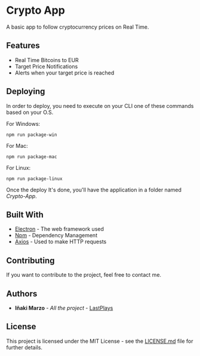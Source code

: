 # Crypto App

A basic app to follow cryptocurrency prices on Real Time.

## Features

- Real Time Bitcoins to EUR
- Target Price Notifications
- Alerts when your target price is reached

## Deploying

In order to deploy, you need to execute on your CLI one of these commands based on your O.S.

For Windows:

```
npm run package-win
```

For Mac:

```
npm run package-mac
```

For Linux:

```
npm run package-linux
```

Once the deploy It's done, you'll have the application in a folder named *Crypto-App*.

## Built With

* [Electron](https://electronjs.org/docs) - The web framework used
* [Npm](https://www.npmjs.com/) - Dependency Management
* [Axios](https://github.com/axios/axios) - Used to make HTTP requests

## Contributing

If you want to contribute to the project, feel free to contact me.

## Authors

* **Iñaki Marzo** - *All the project* - [LastPlays](https://github.com/LastPlays)

## License

This project is licensed under the MIT License - see the [LICENSE.md](LICENSE.md) file for further details.